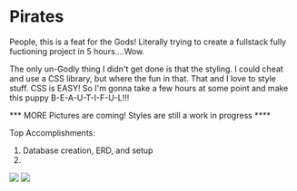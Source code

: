 # Pirates

People, this is a feat for the Gods! Literally trying to create a fullstack fully fuctioning project in 5 hours....Wow. 

The only un-Godly thing I didn't get done is that the styling. I could cheat and use a CSS library, but where the fun in that. That and I love to style stuff. CSS is EASY! So I'm gonna take a few hours at some point and make this puppy B-E-A-U-T-I-F-U-L!!! 

*** MORE Pictures are coming! Styles are still a work in progress ****

Top Accomplishments:
1. Database creation, ERD, and setup
2. 

![](https://github.com/lisabroadhead/Pirates/blob/main/Screen%20Shot%202022-06-03%20at%2012.33.43%20PM.png) 
![](https://github.com/lisabroadhead/Pirates/blob/main/Screen%20Shot%202022-06-03%20at%203.55.05%20PM.png) 



